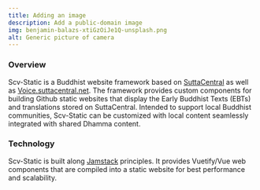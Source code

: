 ```yaml
---
title: Adding an image
description: Add a public-domain image
img: benjamin-balazs-xtiGzOiJe1Q-unsplash.png
alt: Generic picture of camera
---
```


### Overview
Scv-Static is a Buddhist website framework based on 
[SuttaCentral](https://suttacentral.net) 
as well as
[Voice.suttacentral.net](https://voice.suttacentral.net).
The framework provides custom components for building 
Github static websites that display the Early Buddhist Texts (EBTs)
and translations stored on SuttaCentral.
Intended to support local Buddhist communities, Scv-Static
can be customized with local content seamlessly 
integrated with shared Dhamma content.

### Technology
Scv-Static is built along [Jamstack](https://jamstack.org/) principles.
It provides Vuetify/Vue web components that are compiled into a static 
website for best performance and scalability.

